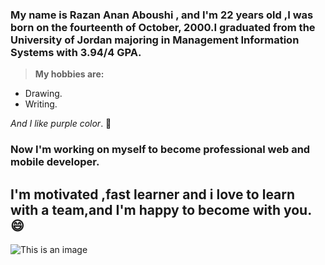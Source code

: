 ### My name is Razan Anan Aboushi , and I'm 22 years old ,I was born on the fourteenth of October, 2000.I graduated from the University of Jordan majoring in Management Information Systems with 3.94/4 GPA.
>**My hobbies are:**
- Drawing.
- Writing.

_And I like purple color_. :purple_heart:

### Now I'm working on myself to become professional web and mobile developer.

## I'm motivated ,fast learner and i love to learn with a team,and I'm happy to become with you. :smile:


![This is an image](https://pm1.narvii.com/6734/21b660dacccb51f7128caa84c8295f2aec190952v2_hq.jpg)
